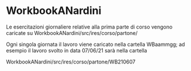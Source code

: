 # WorkbookANardini

Le esercitazioni giornaliere relative alla prima parte di corso vengono caricate su WorkbookANardini/src/ires/corso/partone/

Ogni singola giornata il lavoro viene caricato nella cartella WBaammgg; ad esempio il lavoro svolto in data 07/06/21 sarà nella cartella

WorkbookANardini/src/ires/corso/partone/WB210607
